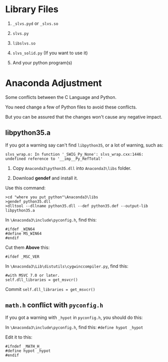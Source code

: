 Library Files
===

1. `_slvs.pyd` or `_slvs.so`

1. `slvs.py`

1. `libslvs.so`

1. `slvs_solid.py` (If you want to use it)

1. And your python program(s)

Anaconda Adjustment
===

Some conflicts between the C Language and Python.

You need change a few of Python files to avoid these conflicts.

But you can be assured that the changes won't cause any negative impact.

libpython35.a
---

If you got a warning say can't find `libpython35`, or a lot of warning, such as:

`slvs_wrap.o: In function '_SWIG_Py_None': slvs_wrap.cxx:1446: undefined reference to '__imp__Py_RefTotal'`

1. Copy `Anaconda3\python35.dll` into `Anaconda3\libs` folder.

1. Download **gendef** and install it.

Use this command:

```
>cd "where you put python"\Anaconda3\libs
>gendef python35.dll
>dlltool --dllname python35.dll --def python35.def --output-lib libpython35.a
```

In `\Anaconda3\include\pyconfig.h`, find this:

```
#ifdef _WIN64
#define MS_WIN64
#endif
```

Cut them **Above** this:

```
#ifdef _MSC_VER
```

In `\Anaconda3\Lib\distutils\cygwinccompiler.py`, find this:

```
#with MSVC 7.0 or later.
self.dll_libraries = get_msvcr()
```

Commit `self.dll_libraries = get_msvcr()`

`math.h` conflict with `pyconfig.h`
---

If you got a warning with `_hypot` in `pyconfig.h`, you should do this:

In `\Anaconda3\include\pyconfig.h`, find this: `#define hypot _hypot`

Edit it to this:

```
#ifndef _MATH_H_
#define hypot _hypot
#endif
```
